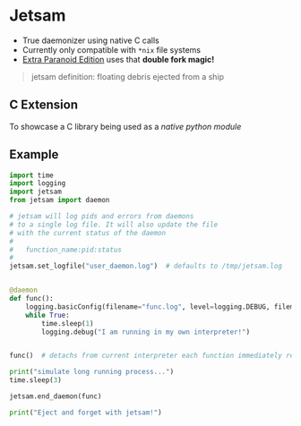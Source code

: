 # Jetsam
- True daemonizer using native C calls  
- Currently only compatible with `*nix` file systems 
- <u>Extra Paranoid Edition</u> uses that **double fork magic!** 
> jetsam definition: floating debris ejected from a ship 

## C Extension 
To showcase a C library being used as a _native python module_

## Example 
```python
import time
import logging
import jetsam
from jetsam import daemon

# jetsam will log pids and errors from daemons
# to a single log file. It will also update the file
# with the current status of the daemon
#
#   function_name:pid:status
#
jetsam.set_logfile("user_daemon.log")  # defaults to /tmp/jetsam.log


@daemon
def func():
    logging.basicConfig(filename="func.log", level=logging.DEBUG, filemode="w")
    while True:
        time.sleep(1)
        logging.debug("I am running in my own interpreter!")


func()  # detachs from current interpreter each function immediately returns 

print("simulate long running process...")
time.sleep(3)

jetsam.end_daemon(func)

print("Eject and forget with jetsam!")
```
